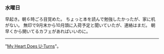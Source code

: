 ### 水曜日

早起き。朝６時ごろ目覚めた。
ちょっと本を読んで勉強したかったが、家に机がない。
無印で9月末から10月頭に入荷予定と聞いていたが、連絡はまだ。
朝早くから開いてるカフェがあればいいのに。

---

"[My Heart Does U-Turns](https://www.youtube.com/watch?v=wLwq06tBf64)"。
